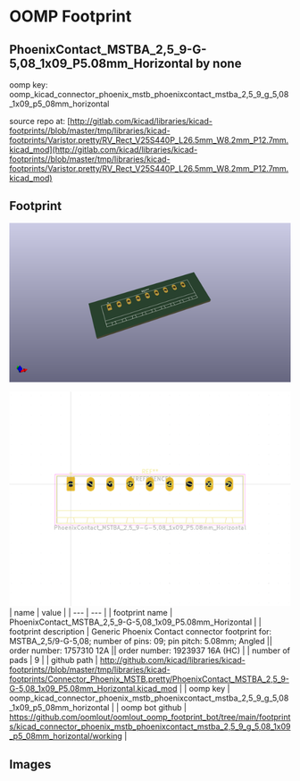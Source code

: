 # OOMP Footprint  
## PhoenixContact_MSTBA_2,5_9-G-5,08_1x09_P5.08mm_Horizontal  by none  
  
oomp key: oomp_kicad_connector_phoenix_mstb_phoenixcontact_mstba_2,5_9_g_5,08_1x09_p5_08mm_horizontal  
  
source repo at: [http://gitlab.com/kicad/libraries/kicad-footprints//blob/master/tmp/libraries/kicad-footprints/Varistor.pretty/RV_Rect_V25S440P_L26.5mm_W8.2mm_P12.7mm.kicad_mod](http://gitlab.com/kicad/libraries/kicad-footprints//blob/master/tmp/libraries/kicad-footprints/Varistor.pretty/RV_Rect_V25S440P_L26.5mm_W8.2mm_P12.7mm.kicad_mod)  
## Footprint  
  
[![working_kicad_pcb_3d.png](working_kicad_pcb_3d_600.png)](working_kicad_pcb_3d.png)  
  
[![working.png](working_600.png)](working.png)  
| name | value | 
| --- | --- | 
| footprint name | PhoenixContact_MSTBA_2,5_9-G-5,08_1x09_P5.08mm_Horizontal | 
| footprint description | Generic Phoenix Contact connector footprint for: MSTBA_2,5/9-G-5,08; number of pins: 09; pin pitch: 5.08mm; Angled || order number: 1757310 12A || order number: 1923937 16A (HC) | 
| number of pads | 9 | 
| github path | http://github.com/kicad/libraries/kicad-footprints//blob/master/tmp/libraries/kicad-footprints/Connector_Phoenix_MSTB.pretty/PhoenixContact_MSTBA_2,5_9-G-5,08_1x09_P5.08mm_Horizontal.kicad_mod | 
| oomp key | oomp_kicad_connector_phoenix_mstb_phoenixcontact_mstba_2,5_9_g_5,08_1x09_p5_08mm_horizontal | 
| oomp bot github | https://github.com/oomlout/oomlout_oomp_footprint_bot/tree/main/footprints/kicad_connector_phoenix_mstb_phoenixcontact_mstba_2,5_9_g_5,08_1x09_p5_08mm_horizontal/working | 
## Images  
